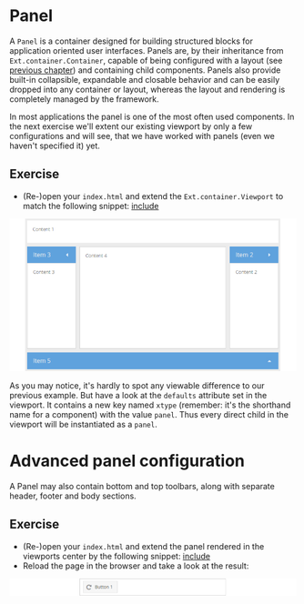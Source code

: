 # Panel

A `Panel` is a container designed for building structured blocks for application
oriented user interfaces. Panels are, by their inheritance from
`Ext.container.Container`, capable of being configured with a layout (see
[previous chapter](../layouts/README.md)) and containing child components.
Panels also provide built-in collapsible, expandable and closable behavior and
can be easily dropped into any container or layout, whereas the layout and
rendering is completely managed by the framework.

In most applications the panel is one of the most often used components. In the
next exercise we'll extent our existing viewport by only a few configurations
and will see, that we have worked with panels (even we haven't specified it) yet.

## Exercise

* (Re-)open your `index.html` and extend the `Ext.container.Viewport` to match
  the following snippet:
[include](../snippets/component-panel.js)

![Advanced Border layout.](../assets/component-panel.png)

As you may notice, it's hardly to spot any viewable difference to our previous
example. But have a look at the `defaults` attribute set in the viewport. It
contains a new key named `xtype` (remember: it's the shorthand name for a
component) with the value `panel`. Thus every direct child in the viewport will
be instantiated as a `panel`.

# Advanced panel configuration

A Panel may also contain bottom and top toolbars, along with separate header,
footer and body sections.

## Exercise

* (Re-)open your `index.html` and extend the panel rendered in the viewports
  center by the following snippet:
[include](../snippets/component-panel-toolbar.js)
* Reload the page in the browser and take a look at the result:

![Panel toolbar.](../assets/component-panel-toolbar.png)
